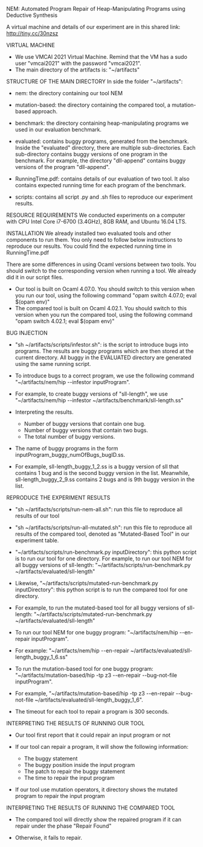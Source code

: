 NEM: Automated Program Repair of Heap-Manipulating Programs using Deductive Synthesis

A virtual machine and details of our experiment are in this shared link: http://tiny.cc/30nzsz

VIRTUAL MACHINE
-   We use VMCAI 2021 Virtual Machine. Remind that the VM has a sudo user "vmcai2021"
    with the password "vmcai2021".
-   The main directory of the artifacts is: "~/artifacts"

STRUCTURE OF THE MAIN DIRECTORY
In side the folder "~/artifacts":
-   nem: the directory containing our tool NEM

-   mutation-based: the directory containing the compared tool, a mutation-based approach.

-   benchmark: the directory containing heap-manipulating programs we used in our
    evaluation benchmark.

-   evaluated: contains buggy programs, generated from the benchmark.
    Inside the "evaluated" directory, there are multiple sub-directories. Each sub-directory
    contains buggy versions of one program in the benchmark. For example,
    the directory "dll-append" contains buggy versions of the program "dll-append".

-   RunningTime.pdf: contains details of our evaluation of two tool.
    It also contains expected running time for each program of the benchmark.

-   scripts: contains all script .py and .sh files to reproduce our experiment results.

RESOURCE REQUIREMENTS
    We conducted experiments on a computer with CPU Intel Core i7-6700 (3.4GHz), 8GB RAM,
    and Ubuntu 16.04 LTS.

INSTALLATION
    We already installed two evaluated tools and other components to run them.
    You only need to follow below instructions to reproduce our results.
    You could find the expected running time in RunningTime.pdf

There are some differences in using Ocaml versions between two tools. You should switch to the
   corresponding version when running a tool. We already did it in our script files.
-   Our tool is built on Ocaml 4.07.0. You should switch to this version when you run our tool,
    using the following command "opam switch 4.07.0; eval $(opam env)"
-   The compared tool is built on Ocaml 4.02.1. You should switch to this version when you run
    the compared tool, using the following command "opam switch 4.02.1; eval $(opam env)"


BUG INJECTION

-   "sh ~/artifacts/scripts/infestor.sh": is the script to introduce bugs into programs.
    The results are buggy programs which are then stored at the current directory.
    All buggy in the EVALUATED directory are generated using the same running script.

-   To introduce bugs to a correct program, we use the following command "~/artifacts/nem/hip --infestor inputProgram". 

-   For example, to create buggy versions of "sll-length", we use "~/artifacts/nem/hip --infestor ~/artifacts/benchmark/sll-length.ss"

-   Interpreting the results.
    + Number of buggy versions that contain one bug.
    + Number of buggy versions that contain two bugs.
    + The total number of buggy versions.

-   The name of buggy programs in the form inputProgram\_buggy\_numOfBugs\_bugID.ss.
    
-   For example, sll-length\_buggy\_1\_2.ss is a buggy version of sll that contains 1 bug
    and is the second buggy version in the list. Meanwhile, sll-length\_buggy\_2\_9.ss
    contains 2 bugs and is 9th buggy version in the list.

REPRODUCE THE EXPERIMENT RESULTS

-   "sh ~/artifacts/scripts/run-nem-all.sh": run this file to reproduce all results of our tool

-   "sh ~/artifacts/scripts/run-all-mutated.sh": run this file to reproduce all results of
    the compared tool, denoted as "Mutated-Based Tool" in our experiment table.

-   "\~/artifacts/scripts/run-benchmark.py inputDirectory": this python script is to run
    our tool for one directory.
    For example, to run our tool NEM for all buggy versions of sll-length:
    "~/artifacts/scripts/run-benchmark.py ~/artifacts/evaluated/sll-length"

-   Likewise, "\~/artifacts/scripts/mutated-run-benchmark.py inputDirectory":
    this python script is to run the compared tool for one directory.
     
-   For example, to run the mutated-based tool for all buggy versions of sll-length:
     "\~/artifacts/scripts/mutated-run-benchmark.py ~/artifacts/evaluated/sll-length"

-   To run our tool NEM for one buggy program:
    "\~/artifacts/nem/hip --en-repair inputProgram".
    
-   For example:
    "\~/artifacts/nem/hip --en-repair ~/artifacts/evaluated/sll-length\_buggy\_1\_6.ss"

-   To run the mutation-based tool for one buggy program:
    "~/artifacts/mutation-based/hip -tp z3 --en-repair --bug-not-file inputProgram".

-   For example,
    "~/artifacts/mutation-based/hip -tp z3 --en-repair --bug-not-file ~/artifacts/evaluated/sll-length\_buggy\_1\_6".

-   The timeout for each tool to repair a program is 300 seconds.

INTERPRETING THE RESULTS OF RUNNING OUR TOOL

-   Our tool first report that it could repair an input program or not

-   If our tool can repair a program, it will show the following information:
    + The buggy statement
    + The buggy position inside the input program
    + The patch to repair the buggy statement
    + The time to repair the input program

-   If our tool use mutation operators, it directory shows the mutated program to repair
    the input program

INTERPRETING THE RESULTS OF RUNNING THE COMPARED TOOL
-   The compared tool will directly show the repaired program if it can repair under
    the phase "Repair Found"

-   Otherwise, it fails to repair.
